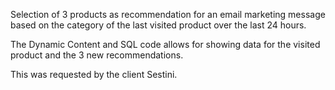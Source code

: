  Selection of 3 products as recommendation for an email marketing message based on the category of the last visited product over the last 24 hours.

 The Dynamic Content and SQL code allows for showing data for the visited product and the 3 new recommendations.

 This was requested by the client Sestini.
